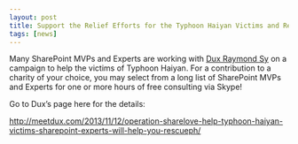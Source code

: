 ```yaml
---
layout: post
title: Support the Relief Efforts for the Typhoon Haiyan Victims and Receive SharePoint Consulting!
tags: [news]
---
```


Many SharePoint MVPs and Experts are working with [Dux Raymond Sy](http://meetdux.com/) on a campaign to help the victims of Typhoon Haiyan.  For a contribution to a charity of your choice, you may select from a long list of SharePoint MVPs and Experts for one or more hours of free consulting via Skype!

Go to Dux’s page here for the details:

<http://meetdux.com/2013/11/12/operation-sharelove-help-typhoon-haiyan-victims-sharepoint-experts-will-help-you-rescueph/>